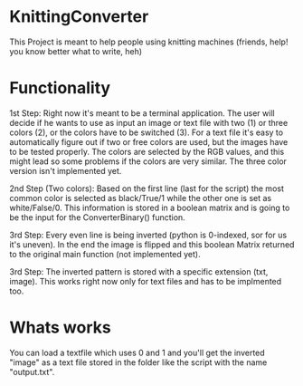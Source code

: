 # KnittingConverter

This Project is meant to help people using knitting machines (friends, help! you know better what to write, heh)

# Functionality
1st Step: Right now it's meant to be a terminal application. The user will decide if he wants to use as input an image or text file with two (1) or three colors (2), or the colors have to be switched (3). For a text file it's easy to automatically figure out if two or free colors are used, but the images have to be tested properly. The colors are selected by the RGB values, and this might lead so some problems if the colors are very similar. The three color version isn't implemented yet.

2nd Step (Two colors): Based on the first line (last for the script) the most common color is selected as black/True/1 while the other one is set as white/False/0. This information is stored in a boolean matrix and is going to be the input for the ConverterBinary() function.

3rd Step: Every even line is being inverted (python is 0-indexed, sor for us it's uneven). In the end the image is flipped and this boolean Matrix returned to the original main function (not implemented yet).

3rd Step: The inverted pattern is stored with a specific extension (txt, image). This works right now only for text files and has to be implmented too.

# Whats works
You can load a textfile which uses 0 and 1 and you'll get the inverted "image" as a text file stored in the folder like the script with the name "output.txt". 
